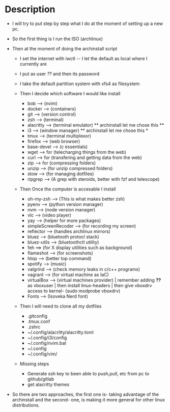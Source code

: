 # Description

- I will try to put step by step what I do at the moment
  of setting up a new pc.

- So the first thing is I run the ISO (archlinux)
- Then at the moment of doing the archinstall script
  - I set the internet with iwctl --
    I let the default as local where I currently are
  - I put as user *??* and then its password
  - I take the default partition system with xfs4 as filesystem
  - Then I decide which software I would like install
    - bob --> (nvim)
    - docker --> (containers)
    - git --> (version control)
    - zsh --> (terminal)
    - alacritty --> (terminal emulator) ** archinstall let me chose this **
    - i3 --> (window manager) ** archinstall let me chose this *
    - tmux -->  (terminal multiplexor)
    - firefox --> (web browser)
    - base-devel --> (c essentials)
    - wget --> for (telecharging things from the web)
    - curl --> for (transfering and getting data from the web)
    - zip --> for (compressing folders)
    - unzip --> (for unzip compressed folders)
    - stow --> (for managing dotfiles)
    - ripgrep --> (A grep with steroids, better with fzf and telescope)
  - Then Once the computer is accesable I install
    - oh-my-zsh --> (This is what makes better zsh)
    - pyenv  --> (python version manager)
    - nvm --> (node  version manager)
    - vlc --> (video player)
    - yay --> (helper for more packages)
    - simpleScreenRecoder --> (for recording my screen)
    - reflector --> (handles archlinux mirrors)
    - bluez --> (bluetooth protocl stack)
    - bluez-utils --> (bluetoothctl utility)
    - feh ==> (for X display utilities such as background)
    - flameshot --> (for screenshots)
    - htop --> (better top command)
    - spotify --> (music)
    - valgrind --> (check memory leaks in c/c++ programs)
    - vagrant --> (for virtual machine as IaC)
    - virtualBox  --> (virtual machines provider) | 
      remember adding **??** as vboxuser 
      | then install linux-headers | then give vboxdrv access to kernel-
      (sudo modprobe vboxdrv)
    - Fonts --> (Isoveka Nerd font)

  - Then I will need to clone all my dotfiles
    - .gitconfig
    - .tmux.conf
    - .zshrc
    - ~/.config/alacritty/alacritty.toml
    - ~/.config/i3/config
    - ~/.config/nvim.bat
    - ~/.config
    - ~/.config/vim/

  - Missing steps
    - Generate ssh key to been able to push,pull, etc from pc to github/gitlab
    - get alacritty themes


- So there are two approaches, the first one is-
  taking advantage of the archinstall and the second-
  one, is making it more general for other linux distributions.
